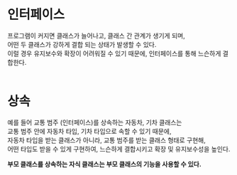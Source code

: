 # 인터페이스

프로그램이 커지면 클래스가 늘어나고, 클래스 간 관계가 생기게 되며, <br> 어떤 두 클래스가 강하게 결합 되는 상태가 발생할 수 있다. <br> 이럴 경우 유지보수와 확장이 어려워질 수 있기 때문에, 인터페이스를 통해 느슨하게 결합한다.
<br>
<br>


# 상속

예를 들어 교통 범주 (인터페이스)를 상속하는 자동차, 기차 클래스는 <br> 교통 범주 안에 자동차 타입, 기차 타입으로 속할 수 있기 때문에, <br> 자동차 타입을 받는 클래스가 아니라, 교통 범주를 받는 클래스 형태로 구현해, <br> 어떤 타입도 받을 수 있게 구현하여, 느슨하게 결합시키고 확장 및 유지보수성을 높인다.

**부모 클래스를 상속하는 자식 클래스는 부모 클래스의 기능을 사용할 수 있다.**
